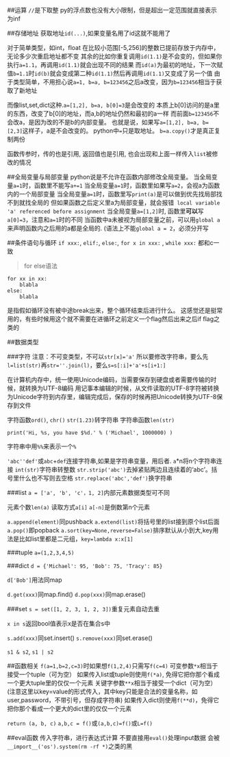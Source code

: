 ##运算
`//`是下取整
py的浮点数也没有大小限制，但是超出一定范围就直接表示为inf

##存储地址
获取地址`id(...)`,如果变量名用了id这就不能用了

对于简单类型，如int，float
在比较小范围[-5,256]的整数已提前存放于内存中，无论多少次重启地址都不变
其余的比如你重复调用`id(1.1)`是不会变的，但如果你执行`a=1.1`，再调用`id(1.1)`就会出现不同的结果
而`id(a)`为最初的地址，下一次赋值`b=1.1`时`id(b)`就会变成第二种`id(1.1)`然后再调用`id(1.1)`又变成了另一个值
由于类型简单，不用担心说`a=1, b=a, b=123456`之后a改变，因为`b=123456`相当于获取了新地址

而像list,set,dict这种.`a=[1,2], b=a, b[0]=3`是会改变的
本质上b[0]访问的是a里的东西，改变了b[0]的地址，而a,b的地址仍然和最初的a一样
而前面`b=123456`不会改a，是因为改的不是b的内部变量。
也就是说，如果写`a=[1,2], b=a, b=[2,3]`这样子，a是不会改变的。 
python中`=`只是取地址。 `b=a.copy()`才是真正复制两份

函数传参时，传的也是引用, 返回值也是引用, 也会出现和上面一样传入`list`被修改的情况

##全局变量与局部变量
python说是不允许在函数内部修改全局变量。
当全局变量`a=1`时，函数里不能写`a+=1`
当全局变量`a=1`时，函数里如果写`a=2`，会视a为函数内的一个局部变量
当全局变量`a=1`时，函数里写`print(a)`是可以做到优先找局部找不到就找全局的
但如果函数之后定义里a为局部变量，就会报错` local variable 'a' referenced before assignment`
当全局变量`a=[1,2]`时, 函数里**可以**写`a[0]=3`，注意和`a=1`时的不同
当函数中a未被视为局部变量之前，可以用`global a`来声明函数内之后用的a都是全局的.
(语法上不能`global a = 2`，必须分开写

##条件语句与循环
`if xxx:`, `elif:`, `else:`, `for x in xxx:` , `while xxx:` 都和c一致

>for else语法
```
for xx in xx:
    blabla
else:
    blabla
```
是指假如循环没有被中途break出来，整个循环结束后进行什么。
这感觉还是挺常用的，有些时候用这个就不需要在进循环之前定义一个flag然后出来之后if flag之类的

##数据类型

###字符
注意：不可变类型，不可以`str[x]='a'`
所以要修改字符串，要么先`l=list(str)`再`str=''.join(l)`，要么`s=s[:i]+'a'+s[i+1:]`

在计算机内存中，统一使用Unicode编码，当需要保存到硬盘或者需要传输的时候，就转换为UTF-8编码
用记事本编辑的时候，从文件读取的UTF-8字符被转换为Unicode字符到内存里，编辑完成后，保存的时候再把Unicode转换为UTF-8保存到文件

字符函数`ord()`, `chr()`
`str(1.23)`转字符串
字符串函数`len(str)`

`print('Hi, %s, you have $%d.' % ('Michael', 1000000) )`

字符串中用`%%`来表示一个`%`

`'abc''def'`或`abc`+`def`连接字符串,如果是字符串变量，用后者. 
`a`*n将n个字符串连接
`int(str)`字符串转整数
`str.strip('abc')`去掉紧贴两边且连续着的‘abc’。括号里什么也不写则去空格
`str.replace('abc','def')`换字符串

###list
`a = ['a', 'b', 'c'，1, 2]`内部元素数据类型可不同

元素个数`len(a)`
读取方式`a[i]`
`a[-n]`是倒数第n个元素

`a.append(element)`同pushback
`a.extend(list)`将括号里的list接到原个list后面
`a.pop()`即popback
`a.sort(key=None,reverse=False)`排序默认从小到大,key用法是比如list里都是二元组，`key=lambda x:x[1]`

###tuple
`a=(1,2,3,4,5)`

###dict
`d = {'Michael': 95, 'Bob': 75, 'Tracy': 85}`

`d['Bob']`用法同map 

`d.get(xxx)`同map.find()
`d.pop(xxx)`同map.erase()

###set
`s = set([1, 2, 3, 1, 2, 3])`重复元素自动去重

`x in s`返回bool值表示x是否在集合s中

`s.add(xxx)`同set.insert()
`s.remove(xxx)`同set.erase()

`s1 & s2`, `s1 | s2`

##函数相关
`f(a=1,b=2,c=3)`时如果想`f(1,2,4)`只需写`f(c=4)`
可变参数`*x`相当于接受一个tuple（可为空）
如果传入list或tuple则使用`f(*a)`, 免得它把你那个看成一个更大tuple里的仅仅一个元素
关键字参数`**x`相当于接受一个dict（可为空）
(注意这里以key=value的形式传入，其中key只能是合法的变量名称，如user,password，不带引号，但存成字符串)
如果传入dict则使用`f(**d)`，免得它把你那个看成一个更大的dict里的仅仅一个元素

`return (a, b, c)`
`a,b,c = f()`或`(a,b,c)=f()`或`L=f()`

##eval函数
传入字符串，进行表达式计算
不要直接用`eval()`处理input数据
会被`__import__('os').system(rm -rf *)`之类的黑